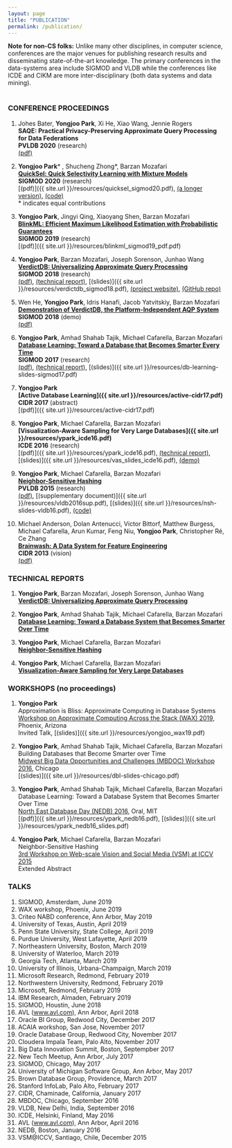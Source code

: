 ```yaml
---
layout: page
title: "PUBLICATION"
permalink: /publication/
---
```



**Note for non-CS folks:**
Unlike many other disciplines, in computer science,
conferences are the major venues for publishing research results and disseminating state-of-the-art knowledge.
The primary conferences in the data-systems area include SIGMOD and VLDB 
while the conferences like ICDE and CIKM are more inter-disciplinary (both data systems and data mining).

<div style="margin-bottom: 40px;"></div>



### CONFERENCE PROCEEDINGS

1. Johes Bater, **Yongjoo Park**, Xi He, Xiao Wang, Jennie Rogers  
   **SAQE: Practical Privacy-Preserving Approximate Query Processing for Data Federations**  
   **PVLDB 2020** (research)  
   [(pdf)](http://users.eecs.northwestern.edu/~jennie/pubs/saqe.pdf)

1. **Yongjoo Park**\* , Shucheng Zhong\*, Barzan Mozafari    
   **[QuickSel: Quick Selectivity Learning with Mixture Models](https://dl.acm.org/doi/abs/10.1145/3318464.3389727)**  
   **SIGMOD 2020** (research)  
   [(pdf)]({{ site.url }}/resources/quicksel_sigmod20.pdf),
   [(a longer version)](https://arxiv.org/pdf/1812.10568.pdf),
   [(code)](https://github.com/illinoisdata/quicksel)  
   \* indicates equal contributions

1. **Yongjoo Park**, Jingyi Qing, Xiaoyang Shen, Barzan Mozafari  
   **[BlinkML: Efficient Maximum Likelihood Estimation with Probabilistic Guarantees](http://sigmod2019.org/)**  
   **SIGMOD 2019** (research)  
   [(pdf)]({{ site.url }}/resources/blinkml_sigmod19_pdf.pdf)

1. **Yongjoo Park**, Barzan Mozafari, Joseph Sorenson, Junhao Wang  
   **[VerdictDB: Universalizing Approximate Query Processing](https://dl.acm.org/citation.cfm?id=3196905)**  
   **SIGMOD 2018** (research)  
   [(pdf)](https://dl.acm.org/citation.cfm?id=3196905),
   [(technical report)](https://arxiv.org/abs/1804.00770),
   [(slides)]({{ site.url }}/resources/verdictdb_sigmod18.pdf),
   [(project website)](https://verdictdb.org/),
   [(GitHub repo)](https://github.com/verdict-project/verdict)

1. Wen He, **Yongjoo Park**, Idris Hanafi, Jacob Yatvitskiy, Barzan Mozafari  
   **[Demonstration of VerdictDB, the Platform-Independent AQP System](https://dl.acm.org/citation.cfm?id=3193538)**  
   **SIGMOD 2018** (demo)  
   [(pdf)](https://dl.acm.org/citation.cfm?id=3193538)

1. **Yongjoo Park**, Amhad Shahab Tajik, Michael Cafarella, Barzan Mozafari  
   **[Database Learning: Toward a Database that Becomes Smarter Every Time](http://dl.acm.org/citation.cfm?doid=3035918.3064013)**  
   **SIGMOD 2017** (research)  
   [(pdf)](http://dl.acm.org/citation.cfm?doid=3035918.3064013),
   [(technical report)](https://arxiv.org/abs/1703.05468),
   [(slides)]({{ site.url }}/resources/db-learning-slides-sigmod17.pdf)

1. **Yongjoo Park**  
   **[Active Database Learning]({{ site.url }}/resources/active-cidr17.pdf)**  
   **CIDR 2017** (abstract)  
   [(pdf)]({{ site.url }}/resources/active-cidr17.pdf)

1. **Yongjoo Park**, Michael Cafarella, Barzan Mozafari  
   **[Visualization-Aware Sampling for Very Large Databases]({{ site.url }}/resources/ypark_icde16.pdf)**  
   **ICDE 2016** (research)  
   [(pdf)]({{ site.url }}/resources/ypark_icde16.pdf),
   [(technical report)](http://arxiv.org/abs/1510.03921),
   [(slides)]({{ site.url }}/resources/vas_slides_icde16.pdf),
   [(demo)](http://yongjoopark.com/vas/)

1. **Yongjoo Park**, Michael Cafarella, Barzan Mozafari  
   **[Neighbor-Sensitive Hashing](http://www.vldb.org/pvldb/vol9/p144-park.pdf)**  
   **PVLDB 2015** (research)  
   [(pdf)](http://www.vldb.org/pvldb/vol9/p144-park.pdf),
   [(supplementary document)]({{ site.url }}/resources/vldb2016sup.pdf),
   [(slides)]({{ site.url }}/resources/nsh-slides-vldb16.pdf),
   [(code)](https://github.com/pyongjoo/nsh)

1. Michael Anderson, Dolan Antenucci, Victor Bittorf, Matthew Burgess, Michael Cafarella,
   Arun Kumar, Feng Niu, **Yongjoo Park**, Christopher Ré, Ce Zhang  
   **[Brainwash: A Data System for Feature Engineering](http://web.eecs.umich.edu/~michjc/papers/mythical_man.pdf)**  
   **CIDR 2013** (vision)  
   [(pdf)](http://web.eecs.umich.edu/~michjc/papers/mythical_man.pdf)




### TECHNICAL REPORTS

1. **Yongjoo Park**, Barzan Mozafari, Joseph Sorenson, Junhao Wang  
   **[VerdictDB: Universalizing Approximate Query Processing](https://arxiv.org/abs/1804.00770)**

1. **Yongjoo Park**, Amhad Shahab Tajik, Michael Cafarella, Barzan Mozafari  
   **[Database Learning: Toward a Database System that Becomes Smarter Over Time](https://arxiv.org/abs/1703.05468)**  

1. **Yongjoo Park**, Michael Cafarella, Barzan Mozafari  
   **[Neighbor-Sensitive Hashing](http://www-personal.umich.edu/~pyongjoo/vldb2016sup.pdf)**  

1. **Yongjoo Park**, Michael Cafarella, Barzan Mozafari  
   **[Visualization-Aware Sampling for Very Large Databases](https://arxiv.org/abs/1510.03921)**  



### WORKSHOPS (no proceedings)

1. **Yongjoo Park**  
   Approximation is Bliss: Approximate Computing in Database Systems  
   [Workshop on Approximate Computing Across the Stack (WAX) 2019](http://approximate.computer/wax2019/program.html), Phoenix, Arizona  
   Invited Talk, [(slides)]({{ site.url }}/resources/yongjoo_wax19.pdf)

1. **Yongjoo Park**, Amhad Shahab Tajik, Michael Cafarella, Barzan Mozafari  
   Building Databases that Become Smarter over Time  
   [Midwest Big Data Opportunities and Challenges (MBDOC) Workshop
   2016](http://people.cs.uchicago.edu/~aelmore/mbdoc.html),
   Chicago  
   [(slides)]({{ site.url }}/resources/dbl-slides-chicago.pdf)

1. **Yongjoo Park**, Amhad Shahab Tajik, Michael Cafarella, Barzan Mozafari  
   Database Learning: Toward a Database System that Becomes Smarter Over Time  
   [North East Database Day (NEDB) 2016](http://mitdbg.github.io/nedbday/2016/), Oral, MIT  
   [(pdf)]({{ site.url }}/resources/ypark_nedb16.pdf),
   [(slides)]({{ site.url }}/resources/ypark_nedb16_slides.pdf)

1. **Yongjoo Park**, Michael Cafarella, Barzan Mozafari  
   Neighbor-Sensitive Hashing  
   [3rd Workshop on Web-scale Vision and Social Media
   (VSM) at ICCV 2015](https://sites.google.com/site/vsm2015iccv/)  
   Extended Abstract



### TALKS

1. SIGMOD, Amsterdam, June 2019
1. WAX workshop, Phoenix, June 2019
1. Criteo NABD conference, Ann Arbor, May 2019
1. University of Texas, Austin, April 2019
1. Penn State University, State College, April 2019
1. Purdue University, West Lafayette, April 2019
1. Northeastern University, Boston, March 2019
1. University of Waterloo, March 2019
1. Georgia Tech, Atlanta, March 2019
1. University of Illinois, Urbana-Champaign, March 2019
1. Microsoft Research, Redmond, February 2019
1. Northwestern University, Redmond, February 2019
1. Microsoft, Redmond, February 2019
1. IBM Research, Almaden, February 2019
1. SIGMOD, Houstin, June 2018
1. AVL (www.avl.com), Ann Arbor, April 2018
1. Oracle BI Group, Redwood City, December 2017
1. ACAIA workshop, San Jose, November 2017
1. Oracle Database Group, Redwood City, November 2017
1. Cloudera Impala Team, Palo Alto, November 2017
1. Big Data Innovation Summit, Boston, Septempber 2017
1. New Tech Meetup, Ann Arbor, July 2017
1. SIGMOD, Chicago, May 2017
1. University of Michigan Software Group, Ann Arbor, May 2017
1. Brown Database Group, Providence, March 2017
1. Stanford InfoLab, Palo Alto, February 2017
1. CIDR, Chaminade, California, January 2017
1. MBDOC, Chicago, September 2016
1. VLDB, New Delhi, India, September 2016
1. ICDE, Helsinki, Finland, May 2016
1. AVL (www.avl.com), Ann Arbor, April 2016
1. NEDB, Boston, January 2016
1. VSM@ICCV, Santiago, Chile, December 2015

